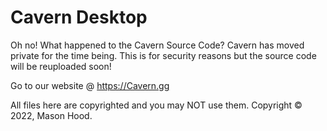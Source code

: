 # Cavern Desktop
Oh no! What happened to the Cavern Source Code?
Cavern has moved private for the time being. This is for security reasons but the source code will be reuploaded soon!

Go to our website @ https://Cavern.gg

All files here are copyrighted and you may NOT use them.
Copyright © 2022, Mason Hood. 
